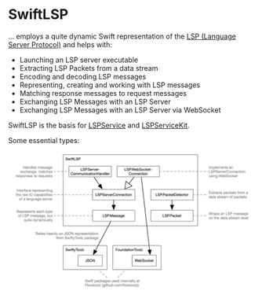 # SwiftLSP

... employs a quite dynamic Swift representation of the [LSP (Language Server Protocol)](https://microsoft.github.io/language-server-protocol) and helps with:

* Launching an LSP server executable
* Extracting LSP Packets from a data stream
* Encoding and decoding LSP messages
* Representing, creating and working with LSP messages
* Matching response messages to request messages
* Exchanging LSP Messages with an LSP Server
* Exchanging LSP Messages with an LSP Server via WebSocket

SwiftLSP is the basis for [LSPService](https://github.com/flowtoolz/LSPService) and [LSPServiceKit](https://github.com/flowtoolz/LSPServiceKit).

Some essential types:

![architecture](Documentation/architecture.jpg)
